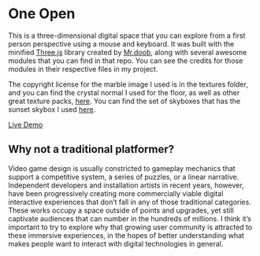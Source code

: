 # One Open

This is a three-dimensional digital space that you can explore from a first person perspective using a mouse and keyboard. It was built with the minified [Three.js](https://github.com/mrdoob/three.js/tree/master) library created by [Mr.doob](https://github.com/mrdoob), along with several awesome modules that you can find in that repo. You can see the credits for those modules in their respective files in my project.

The copyright license for the marble image I used is in the textures folder, and you can find the crystal normal I used for the floor, as well as other great texture packs, [here](https://3dtextures.me/author/gendosplace/). You can find the set of skyboxes that has the sunset skybox I used [here](https://93i.de/p/free-skybox-texture-set/).

[Live Demo](http://ethangooding.com/OneOpen/)

## Why not a traditional platformer?

Video game design is usually constricted to gameplay mechanics that support a competitive system, a series of puzzles, or a linear narrative. Independent developers and installation artists in recent years, however, have been progressively creating more commercially viable digital interactive experiences that don’t fall in any of those traditional categories. These works occupy a space outside of points and upgrades, yet still captivate audiences that can number in the hundreds of millions. I think it’s important to try to explore why that growing user community is attracted to these immersive experiences, in the hopes of better understanding what makes people want to interact with digital technologies in general.
